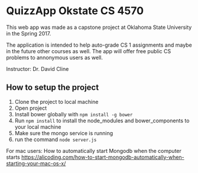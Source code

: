 # QuizzApp Okstate CS 4570

This web app was made as a capstone project at Oklahoma State University in the Spring 2017.

The application is intended to help auto-grade CS 1 assignments and maybe in the future other courses as well.
The app will offer free public CS problems to annonymous users as well.

Instructor: Dr. David Cline

## How to setup the project

1. Clone the project to local machine
2. Open project
3. Install bower globally with ```npm install -g bower```
4. Run ```npm install``` to install the node_modules and bower_components to your local machine
5. Make sure the mongo service is running
6. run the command ```node server.js```

For mac users: How to automatically start Mongodb when the computer starts
https://alicoding.com/how-to-start-mongodb-automatically-when-starting-your-mac-os-x/